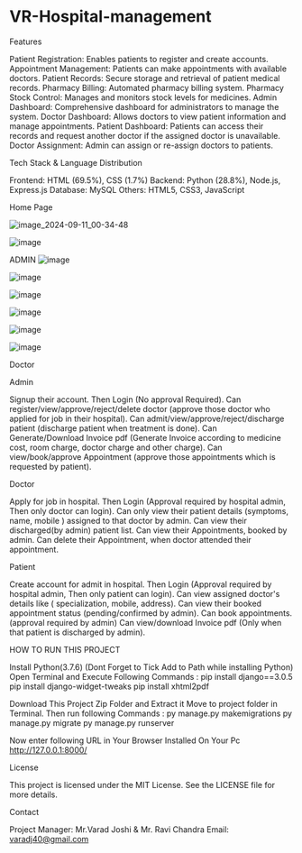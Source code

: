 # VR-Hospital-management
Features

Patient Registration: Enables patients to register and create accounts.
Appointment Management: Patients can make appointments with available doctors.
Patient Records: Secure storage and retrieval of patient medical records.
Pharmacy Billing: Automated pharmacy billing system.
Pharmacy Stock Control: Manages and monitors stock levels for medicines.
Admin Dashboard: Comprehensive dashboard for administrators to manage the system.
Doctor Dashboard: Allows doctors to view patient information and manage appointments.
Patient Dashboard: Patients can access their records and request another doctor if the assigned doctor is unavailable.
Doctor Assignment: Admin can assign or re-assign doctors to patients.

Tech Stack & Language Distribution

Frontend: HTML (69.5%), CSS (1.7%)
Backend: Python (28.8%), Node.js, Express.js
Database: MySQL
Others: HTML5, CSS3, JavaScript


Home Page

![image_2024-09-11_00-34-48](https://github.com/user-attachments/assets/f1828d35-19cb-41d0-a06d-00c30d62756f)


![image](https://github.com/user-attachments/assets/60c11ea1-828d-4c54-8997-75e206eefb05)


ADMIN
![image](https://github.com/user-attachments/assets/58079845-4d35-40ac-8f82-89c64c9c1a75)

![image](https://github.com/user-attachments/assets/786f5b1f-10c9-4272-b37a-f7826bff5768)

![image](https://github.com/user-attachments/assets/6a76118c-10ad-46c2-9557-71d0a506e440)

![image](https://github.com/user-attachments/assets/fec255f1-623f-4609-97ba-111486fa8adb)

![image](https://github.com/user-attachments/assets/3a274156-072f-4fd0-bc16-430e19c169a1)

![image](https://github.com/user-attachments/assets/bcf47f11-89cf-43e6-8c25-9c620f30dac9)

Doctor









Admin

Signup their account. Then Login (No approval Required).
Can register/view/approve/reject/delete doctor (approve those doctor who applied for job in their hospital).
Can admit/view/approve/reject/discharge patient (discharge patient when treatment is done).
Can Generate/Download Invoice pdf (Generate Invoice according to medicine cost, room charge, doctor charge and other charge).
Can view/book/approve Appointment (approve those appointments which is requested by patient).

Doctor

Apply for job in hospital. Then Login (Approval required by hospital admin, Then only doctor can login).
Can only view their patient details (symptoms, name, mobile ) assigned to that doctor by admin.
Can view their discharged(by admin) patient list.
Can view their Appointments, booked by admin.
Can delete their Appointment, when doctor attended their appointment.

Patient

Create account for admit in hospital. Then Login (Approval required by hospital admin, Then only patient can login).
Can view assigned doctor's details like ( specialization, mobile, address).
Can view their booked appointment status (pending/confirmed by admin).
Can book appointments.(approval required by admin)
Can view/download Invoice pdf (Only when that patient is discharged by admin).

HOW TO RUN THIS PROJECT

Install Python(3.7.6) (Dont Forget to Tick Add to Path while installing Python)
Open Terminal and Execute Following Commands :
pip install django==3.0.5
pip install django-widget-tweaks
pip install xhtml2pdf

Download This Project Zip Folder and Extract it
Move to project folder in Terminal. Then run following Commands :
py manage.py makemigrations
py manage.py migrate
py manage.py runserver

Now enter following URL in Your Browser Installed On Your Pc
http://127.0.0.1:8000/

License

This project is licensed under the MIT License. See the LICENSE file for more details.

Contact

Project Manager: Mr.Varad Joshi & Mr. Ravi Chandra
Email: varadj40@gmail.com

